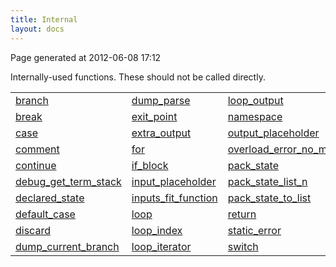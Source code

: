 ```yaml
---
title: Internal
layout: docs
---
```


<div class="bottom_right_note">Page generated at 2012-06-08 17:12</div>
<p>Internally-used functions. These should not be called directly.</p>

<table>
  <tr>
    <td><a href="/docs/branch_func.html">branch</a></td>
    <td><a href="/docs/dump_parse.html">dump_parse</a></td>
    <td><a href="/docs/loop_output.html">loop_output</a></td>
    <td><a href="/docs/test_oracle.html">test_oracle</a></td>
  </tr>
  <tr>
    <td><a href="/docs/break.html">break</a></td>
    <td><a href="/docs/exit_point.html">exit_point</a></td>
    <td><a href="/docs/namespace.html">namespace</a></td>
    <td><a href="/docs/test_spy.html">test_spy</a></td>
  </tr>
  <tr>
    <td><a href="/docs/case.html">case</a></td>
    <td><a href="/docs/extra_output.html">extra_output</a></td>
    <td><a href="/docs/output_placeholder.html">output_placeholder</a></td>
    <td><a href="/docs/unbounded_loop_finish.html">unbounded_loop_finish</a></td>
  </tr>
  <tr>
    <td><a href="/docs/comment.html">comment</a></td>
    <td><a href="/docs/for.html">for</a></td>
    <td><a href="/docs/overload_error_no_match.html">overload_error_no_match</a></td>
    <td><a href="/docs/unknown_function.html">unknown_function</a></td>
  </tr>
  <tr>
    <td><a href="/docs/continue.html">continue</a></td>
    <td><a href="/docs/if_block.html">if_block</a></td>
    <td><a href="/docs/pack_state.html">pack_state</a></td>
    <td><a href="/docs/unknown_identifier.html">unknown_identifier</a></td>
  </tr>
  <tr>
    <td><a href="/docs/debug_get_term_stack.html">debug_get_term_stack</a></td>
    <td><a href="/docs/input_placeholder.html">input_placeholder</a></td>
    <td><a href="/docs/pack_state_list_n.html">pack_state_list_n</a></td>
    <td><a href="/docs/unpack_state.html">unpack_state</a></td>
  </tr>
  <tr>
    <td><a href="/docs/declared_state.html">declared_state</a></td>
    <td><a href="/docs/inputs_fit_function.html">inputs_fit_function</a></td>
    <td><a href="/docs/pack_state_to_list.html">pack_state_to_list</a></td>
    <td><a href="/docs/unpack_state_from_list.html">unpack_state_from_list</a></td>
  </tr>
  <tr>
    <td><a href="/docs/default_case.html">default_case</a></td>
    <td><a href="/docs/loop.html">loop</a></td>
    <td><a href="/docs/return.html">return</a></td>
    <td><a href="/docs/unpack_state_list_n.html">unpack_state_list_n</a></td>
  </tr>
  <tr>
    <td><a href="/docs/discard.html">discard</a></td>
    <td><a href="/docs/loop_index.html">loop_index</a></td>
    <td><a href="/docs/static_error.html">static_error</a></td>
    <td><a href="/docs/unrecognized_expr.html">unrecognized_expr</a></td>
  </tr>
  <tr>
    <td><a href="/docs/dump_current_branch.html">dump_current_branch</a></td>
    <td><a href="/docs/loop_iterator.html">loop_iterator</a></td>
    <td><a href="/docs/switch.html">switch</a></td>
  </tr>
</table>


